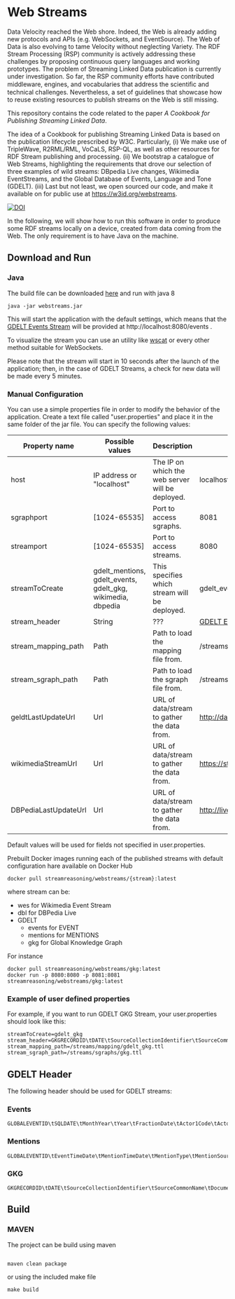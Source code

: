 # Web Streams
 
Data Velocity reached the Web shore. Indeed, the Web is already adding new protocols and APIs (e.g. WebSockets, and EventSource). The Web of Data is also evolving to tame Velocity without neglecting Variety. The RDF Stream Processing (RSP) community is actively addressing these challenges by proposing continuous query languages and working prototypes. The problem of Streaming Linked Data publication is currently under investigation. So far, the RSP community efforts have contributed middleware, engines, and vocabularies that address the scientiﬁc and technical challenges. Nevertheless, a set of guidelines that showcase how to reuse existing resources to publish streams on the Web is still missing. 

This repository contains the code related to the paper *A Cookbook for Publishing Streaming Linked Data*.

The idea of a Cookbook for publishing Streaming Linked Data is based on the publication lifecycle prescribed by W3C. Particularly, (i) We make use of TripleWave, R2RML/RML, VoCaLS, RSP-QL, as well as other resources for RDF Stream publishing and processing. (ii) We bootstrap a catalogue of Web Streams, highlighting the requirements that drove our selection of three examples of wild streams: DBpedia Live changes, Wikimedia EventStreams, and the Global Database of Events, Language and Tone (GDELT). (iii) Last but not least, we open sourced our code, and make it available on for public use at https://w3id.org/webstreams.

 [![DOI](https://zenodo.org/badge/173600663.svg)](https://zenodo.org/badge/latestdoi/173600663)

In the following, we will show how to run this software in order to produce some RDF streams locally on a device, created from data coming from the Web.
The only requirement is to have Java on the machine.

## Download and Run

### Java 

The build file can be downloaded [here](relese)
and run with java 8

```
java -jar webstreams.jar

```

This will start the application with the default settings, which means that the [GDELT Events Stream](https://github.com/riccardotommasini/webstreams/wiki/GDELT---Event-(EXPORT)-Stream) will be provided at http://localhost:8080/events .

To visualize the stream you can use an utility like [wscat](https://www.npmjs.com/package/wscat) or every other method suitable for WebSockets.

Please note that the stream will start in 10 seconds after the launch of the application; then, in the case of GDELT Streams, a check for new data will be made every 5 minutes.

### Manual Configuration

You can use a simple properties file in order to modify the behavior of the application.
Create a text file called "user.properties" and place it in the same folder of the jar file.
You can specify the following values:

| Property name        | Possible values                                             | Description                                      | Default value                                                                                                                                                                                                                                                                                                                                                                                                                                                                                                                                                                                                                                                                                                                                                                                                                                                                                                                                                                                                                                    |
|----------------------|-------------------------------------------------------------|--------------------------------------------------|--------------------------------------------------------------------------------------------------------------------------------------------------------------------------------------------------------------------------------------------------------------------------------------------------------------------------------------------------------------------------------------------------------------------------------------------------------------------------------------------------------------------------------------------------------------------------------------------------------------------------------------------------------------------------------------------------------------------------------------------------------------------------------------------------------------------------------------------------------------------------------------------------------------------------------------------------------------------------------------------------------------------------------------------------|
| host                 | IP address or "localhost"                                   | The IP on which the web server will be deployed. | localhost                                                                                                                                                                                                                                                                                                                                                                                                                                                                                                                                                                                                                                                                                                                                                                                                                                                                                                                                                                                                                                        |
| sgraphport           | [1024-65535]                                                | Port to access sgraphs.                          | 8081                                                                                                                                                                                                                                                                                                                                                                                                                                                                                                                                                                                                                                                                                                                                                                                                                                                                                                                                                                                                                                             |
| streamport           | [1024-65535]                                                | Port to access streams.                          | 8080                                                                                                                                                                                                                                                                                                                                                                                                                                                                                                                                                                                                                                                                                                                                                                                                                                                                                                                                                                                                                                             |
| streamToCreate       | gdelt_mentions, gdelt_events, gdelt_gkg, wikimedia, dbpedia | This specifies which stream will be deployed.    | gdelt_events                                                                                                                                                                                                                                                                                                                                                                                                                                                                                                                                                                                                                                                                                                                                                                                                                                                                                                                                                                                                                                     |
| stream_header        | String                                                      | ???                                              | [GDELT Events header](https://github.com/riccardotommasini/webstreams/wiki/Getting-Started/_edit#events)|
| stream_mapping_path  | Path                                                        | Path to load the mapping file from.              | /streams/mapping/geldt_events.ttl                                                                                                                                                                                                                                                                                                                                                                                                                                                                                                                                                                                                                                                                                                                                                                                                                                                                                                                                                                                                                |
| stream_sgraph_path   | Path                                                        | Path to load the sgraph file from.               | /streams/sgraphs/events.ttl                                                                                                                                                                                                                                                                                                                                                                                                                                                                                                                                                                                                                                                                                                                                                                                                                                                                                                                                                                                                                       |
| geldtLastUpdateUrl   | Url                                                         | URL of data/stream to gather the data from.      | http://data.gdeltproject.org/gdeltv2/lastupdate.txt                                                                                                                                                                                                                                                                                                                                                                                                                                                                                                                                                                                                                                                                                                                                                                                                                                                                                                                                                                                              |
| wikimediaStreamUrl   | Url                                                         | URL of data/stream to gather the data from.      | https://stream.wikimedia.org/v2/stream/recentchange                                                                                                                                                                                                                                                                                                                                                                                                                                                                                                                                                                                                                                                                                                                                                                                                                                                                                                                                                                                              |
| DBPediaLastUpdateUrl | Url                                                         | URL of data/stream to gather the data from.      | http://live.dbpedia.org/changesets/lastPublishedFile.txt                                                                                                                                                                                                                                                                                                                                                                                                                                                                                                                                                                                                                                                                                                                                                                                                                                                                                                                                                                                         |

Default values will be used for fields not specified in user.properties.

Prebuilt Docker images running each of the published streams with default configuration hare available on Docker Hub 

```
docker pull streamreasoning/webstreams/{stream}:latest

```

where stream can be:

- wes for Wikimedia Event Stream 
- dbl for DBPedia Live
- GDELT
    + events for EVENT
    + mentions for MENTIONS
    + gkg for Global Knowledge Graph

For instance

```
docker pull streamreasoning/webstreams/gkg:latest
docker run -p 8080:8080 -p 8081:8081 streamreasoning/webstreams/gkg:latest

```


### Example of user defined properties
For example, if you want to run GDELT GKG Stream, your user.properties should look like this:
```properties
streamToCreate=gdelt_gkg
stream_header=GKGRECORDID\tDATE\tSourceCollectionIdentifier\tSourceCommonName\tDocumentIdentifier\tCounts\tV2Counts\tThemes\tV2Themes\tLocations\tV2Locations\tPersons\tV2Persons\tOrganizations\tV2Organizations\tV2Tone\tDates\tGCAM\tSharingImage\tRelatedImages\tSocialImageEmbeds\tSocialVideoEmbeds\tQuotations\tAllNames\tAmounts\tTranslationInfo\tExtras
stream_mapping_path=/streams/mapping/gdelt_gkg.ttl
stream_sgraph_path=/streams/sgraphs/gkg.ttl
```

## GDELT Header
The following header should be used for GDELT streams:
### Events
```
GLOBALEVENTID\tSQLDATE\tMonthYear\tYear\tFractionDate\tActor1Code\tActor1Name\tActor1CountryCode\tActor1KnownGroupCode\tActor1EthnicCode\tActor1Religion1Code\tActor1Religion2Code\tActor1Type1Code\tActor1Type2Code\tActor1Type3Code\tActor2Code\tActor2Name\tActor2CountryCode\tActor2KnownGroupCode\tActor2EthnicCode\tActor2Religion1Code\tActor2Religion2Code\tActor2Type1Code\tActor2Type2Code\tActor2Type3Code\tIsRootEvent\tEventCode\tEventBaseCode\tEventRootCode\tQuadClass\tGoldsteinScale\tNumMentions\tNumSources\tNumArticles\tAvgTone\tActor1Geo_Type\tActor1Geo_FullName\tActor1Geo_CountryCode\tActor1Geo_ADM1Code\tActor1Geo_ADM2Code\tActor1Geo_Lat\tActor1Geo_Long\tActor1Geo_FeatureID\tActor2Geo_Type\tActor2Geo_FullName\tActor2Geo_CountryCode\tActor2Geo_ADM1Code\tActor2Geo_ADM2Code\tActor2Geo_Lat\tActor2Geo_Long\tActor2Geo_FeatureID\tActionGeo_Type\tActionGeo_FullName\tActionGeo_CountryCode\tActionGeo_ADM1Code\tActionGeo_ADM2Code\tActionGeo_Lat\tActionGeo_Long\tActionGeo_FeatureID\tDATEADDED\tSOURCEURL
```
### Mentions
```
GLOBALEVENTID\tEventTimeDate\tMentionTimeDate\tMentionType\tMentionSourceName\tMentionIdentifier\tSentenceID\tActor1CharOffset\tActor2CharOffset\tActionCharOffset\tInRawText\tConfidence\tMentionDocLen\tMentionDocTone\tMentionDocTranslationInfo\tExtras
```
### GKG
```
GKGRECORDID\tDATE\tSourceCollectionIdentifier\tSourceCommonName\tDocumentIdentifier\tCounts\tV2Counts\tThemes\tV2Themes\tLocations\tV2Locations\tPersons\tV2Persons\tOrganizations\tV2Organizations\tV2Tone\tDates\tGCAM\tSharingImage\tRelatedImages\tSocialImageEmbeds\tSocialVideoEmbeds\tQuotations\tAllNames\tAmounts\tTranslationInfo\tExtras
```
  

## Build 

### MAVEN

The project can be build using maven 

```

maven clean package 

```

or using the included make file

```
make build
```

